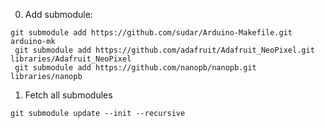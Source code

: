 0. Add submodule:
```
git submodule add https://github.com/sudar/Arduino-Makefile.git arduino-mk
 git submodule add https://github.com/adafruit/Adafruit_NeoPixel.git libraries/Adafruit_NeoPixel
 git submodule add https://github.com/nanopb/nanopb.git libraries/nanopb
```

1.  Fetch all submodules
```
git submodule update --init --recursive
```

